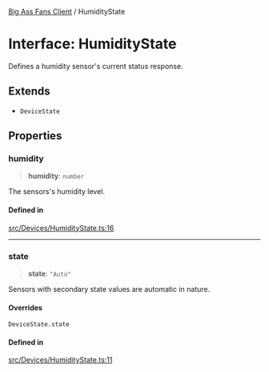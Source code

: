 [Big Ass Fans Client](../README.md) / HumidityState

# Interface: HumidityState

Defines a humidity sensor's current status response.

## Extends

- `DeviceState`

## Properties

### humidity

> **humidity**: `number`

The sensors's humidity level.

#### Defined in

[src/Devices/HumidityState.ts:16](https://github.com/mkellsy/baf-client/blob/289367c3ef8fe75588d41eda9372734a1c23f3c8/src/Devices/HumidityState.ts#L16)

***

### state

> **state**: `"Auto"`

Sensors with secondary state values are automatic in nature.

#### Overrides

`DeviceState.state`

#### Defined in

[src/Devices/HumidityState.ts:11](https://github.com/mkellsy/baf-client/blob/289367c3ef8fe75588d41eda9372734a1c23f3c8/src/Devices/HumidityState.ts#L11)
